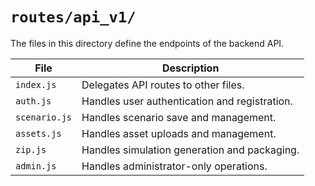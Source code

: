 # `routes/api_v1/`

The files in this directory define the endpoints of the backend API.

| File | Description |
|-|-|
| `index.js` | Delegates API routes to other files. |
| `auth.js` | Handles user authentication and registration. |
| `scenario.js` | Handles scenario save and management. |
| `assets.js` | Handles asset uploads and management. |
| `zip.js` | Handles simulation generation and packaging. |
| `admin.js` | Handles administrator-only operations. |
